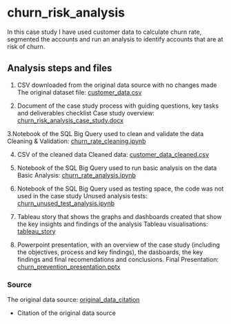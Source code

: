 # churn_risk_analysis
In this case study I have used customer data to calculate churn rate, segmented the accounts and run an analysis to identify accounts that are at risk of churn.

## Analysis steps and files
1. CSV downloaded from the original data source with no changes made
The original dataset file: [customer_data.csv](https://github.com/lauraabrown6/churn_risk_analysis/blob/49177d49e789dc741d32720663e1d59e1bb1539e/customer_data.csv)

2. Document of the case study process with guiding questions, key tasks and deliverables checklist
Case study overview: [churn_risk_analysis_case_study.docx](https://github.com/lauraabrown6/churn_risk_analysis/blob/d3d4f3ab822f434ff19c382731181bf1971b164c/churn_risk_analysis_case_study.docx)

3.Notebook of the SQL Big Query used to clean and validate the data
Cleaning & Validation: [churn_rate_cleaning.ipynb](https://github.com/lauraabrown6/churn_risk_analysis/blob/49177d49e789dc741d32720663e1d59e1bb1539e/churn_rate_cleaning.ipynb)

4. CSV of the cleaned data
Cleaned data: [customer_data_cleaned.csv](https://github.com/lauraabrown6/churn_risk_analysis/blob/49177d49e789dc741d32720663e1d59e1bb1539e/customer_data_cleaned.csv)

5. Notebook of the SQL Big Query used to run basic analysis on the data
Basic Analysis: [churn_rate_analysis.ipynb](https://github.com/lauraabrown6/churn_risk_analysis/blob/49177d49e789dc741d32720663e1d59e1bb1539e/churn_rate_analysis.ipynb)

6. Notebook of the SQL Big Query used as testing space, the code was not used in the case study
Unused analysis tests: [churn_unused_test_analysis.ipynb](https://github.com/lauraabrown6/churn_risk_analysis/blob/49177d49e789dc741d32720663e1d59e1bb1539e/churn_unused_test_analysis.ipynb)

7. Tableau story that shows the graphs and dashboards created that show the key insights and findings of the analysis
Tableau visualisations: [tableau_story](https://github.com/lauraabrown6/churn_risk_analysis/blob/49177d49e789dc741d32720663e1d59e1bb1539e/tableau_story)

8. Powerpoint presentation, with an overview of the case study (including the objectives, process and key findings), the dasboards, the key findings and final recomendations and conclusions.
Final Presentation: [churn_prevention_presentation.pptx](https://github.com/lauraabrown6/churn_risk_analysis/blob/048bd4def4cf9237c61d3efb41c1eab99078244e/churn_prevention_presentation.pptx)

### Source
The original data source: [original_data_citation](https://github.com/lauraabrown6/churn_risk_analysis/blob/49177d49e789dc741d32720663e1d59e1bb1539e/original_data_citation)
  - Citation of the original data source
